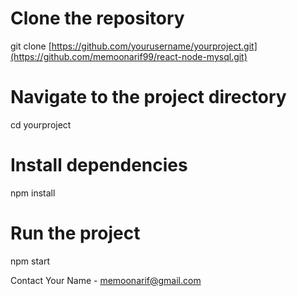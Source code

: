 # Clone the repository
git clone [https://github.com/yourusername/yourproject.git](https://github.com/memoonarif99/react-node-mysql.git)

# Navigate to the project directory
cd yourproject

# Install dependencies
npm install

# Run the project
npm start

Contact
Your Name - memoonarif@gmail.com

